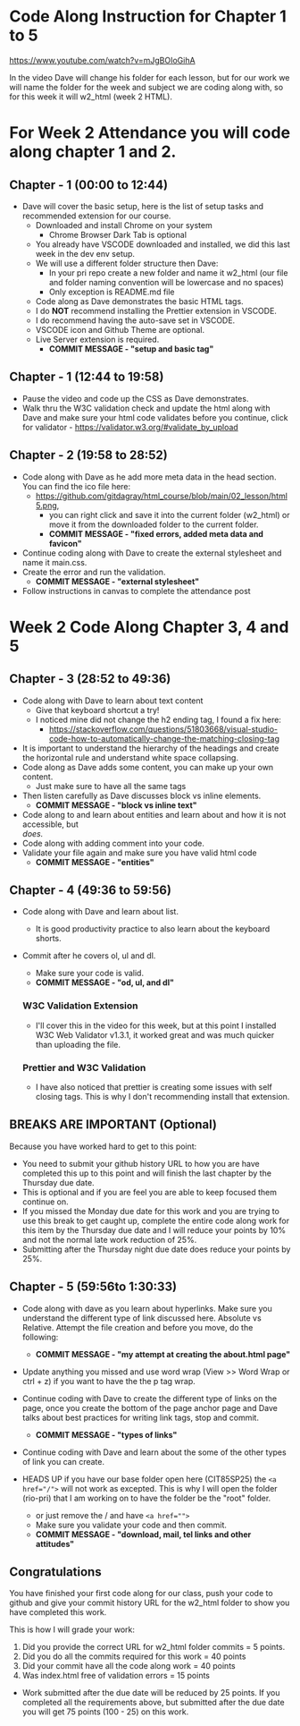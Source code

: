 # Code Along Instruction for Chapter 1 to 5
https://www.youtube.com/watch?v=mJgBOIoGihA

In the video Dave will change his folder for each lesson, but for our work we will name the folder for the week and subject we are coding along with, so for this week it will w2_html (week 2 HTML).  

# For Week 2 Attendance you will code along chapter 1 and 2. 

## Chapter - 1 (00:00 to 12:44)
* Dave will cover the basic setup, here is the list of setup tasks and recommended extension for our course.
    - Downloaded and install Chrome on your system
        - Chrome Browser Dark Tab is optional
    - You already have VSCODE downloaded and installed, we did this last week in the dev env setup.
    - We will use a different folder structure then Dave:
        * In your pri repo create a new folder and name it w2_html (our file and folder naming convention will be lowercase and no spaces)
        * Only exception is README.md file
    - Code along as Dave demonstrates the basic HTML tags. 
    - I do **NOT** recommend installing the Prettier extension in VSCODE. 
    - I do recommend having the auto-save set in VSCODE.
    - VSCODE icon and Github Theme are optional.
    - Live Server extension is required.
        - **COMMIT MESSAGE - "setup and basic tag"**

## Chapter - 1  (12:44 to 19:58) 
* Pause the video and code up the CSS as Dave demonstrates. 
* Walk thru the W3C validation check and update the html along with Dave and make sure your html code validates before you continue, click for validator - https://validator.w3.org/#validate_by_upload
    
## Chapter - 2 (19:58 to 28:52)
* Code along with Dave as he add more meta data in the head section. You can find the ico file here: 	
    - https://github.com/gitdagray/html_course/blob/main/02_lesson/html5.png,  
        - you can right click and save it into the current folder (w2_html) or move it from the downloaded folder to the current folder. 
        - **COMMIT MESSAGE - "fixed errors, added meta data and favicon"**
* Continue coding along with Dave to create the external stylesheet and name it main.css. 
* Create the error and run the validation. 
    - **COMMIT MESSAGE - "external stylesheet"**
* Follow instructions in canvas to complete the attendance post

# Week 2 Code Along Chapter 3, 4 and 5

## Chapter - 3 (28:52 to 49:36)
* Code along with Dave to learn about text content
    - Give that keyboard shortcut a try!  
    - I noticed mine did not change the h2 ending tag, I found a fix here: 
        * https://stackoverflow.com/questions/51803668/visual-studio-code-how-to-automatically-change-the-matching-closing-tag
* It is important to understand the hierarchy of the headings and create the horizontal rule and understand white space collapsing.  
* Code along as Dave adds some content, you can make up your own content.
    - Just make sure to have all the same tags
* Then listen carefully as Dave discusses block vs inline elements.  
    - **COMMIT MESSAGE - "block vs inline text"**
* Code along to and learn about entities and learn about <abbr> and how it is not accessible, but <address> does.
* Code along with adding comment into your code. 
* Validate your file again and make sure you have valid html code
    - **COMMIT MESSAGE - "entities"**


## Chapter - 4 (49:36 to 59:56)
* Code along with Dave and learn about list.
    - It is good productivity practice to also learn about the keyboard shorts.
* Commit after he covers ol, ul and dl. 
    - Make sure your code is valid.
    - **COMMIT MESSAGE - "od, ul, and dl"**

    ### W3C Validation Extension
    - I'll cover this in the video for this week, but at this point I installed W3C Web Validator v1.3.1, it worked great and was much quicker than uploading the file. 

    ### Prettier and W3C Validation
    - I have also noticed that prettier is creating some issues with self closing tags.  This is why I don't recommending install that extension.

## BREAKS ARE IMPORTANT (Optional)
Because you have worked hard to get to this point:
* You need to submit your github history URL to how you are have completed this up to this point and will finish the last chapter by the Thursday due date.  
* This is optional and if you are feel you are able to keep focused them continue on.  
* If you missed the Monday due date for this work and you are trying to use this break to get caught up, complete the entire code along work for this item by the Thursday due date and I will reduce your points by 10% and not the normal late work reduction of 25%. 
* Submitting after the Thursday night due date does reduce your points by 25%.

## Chapter - 5 (59:56to 1:30:33)
* Code along with dave as you learn about hyperlinks. Make sure you understand the different type of link discussed here.  Absolute vs Relative. Attempt the file creation and before you move, do the following:

    * **COMMIT MESSAGE - "my attempt at creating the about.html page"**

* Update anything you missed and use word wrap (View >> Word Wrap or ctrl + z) if you want to have the the p tag wrap.  

* Continue coding with Dave to create the different type of links on the page, once you create the bottom of the page anchor page and Dave talks about best practices for writing link tags, stop and commit.

    * **COMMIT MESSAGE - "types of links"**

* Continue coding with Dave and learn about the some of the other types of link you can create.  

* HEADS UP if you have our base folder open here (CIT85SP25) the ```<a href="/">``` will not work as excepted.  This is why I will open the folder (rio-pri) that I am working on to have the folder be the "root" folder. 
    - or just remove the / and have ```<a href="">``` 
    - Make sure you validate your code and then commit.

    * **COMMIT MESSAGE - "download, mail, tel links and other attitudes"**

## Congratulations
You have finished your first code along for our class, push your code to github and give your commit history URL for the w2_html folder to show you have completed this work. 

This is how I will grade your work:
1. Did you provide the correct URL for w2_html folder commits = 5 points.
2. Did you do all the commits required for this work = 40 points
3. Did your commit have all the code along work =  40 points
4. Was index.html free of validation errors  = 15 points
- Work submitted after the due date will be reduced by 25 points. If you completed all the requirements above, but submitted after the due date you will get 75 points (100 - 25) on this work. 

